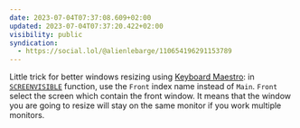 ```yaml
---
date: 2023-07-04T07:37:08.609+02:00
updated: 2023-07-04T07:37:20.422+02:00
visibility: public
syndication:
  - https://social.lol/@alienlebarge/110654196291153789
---
```

Little trick for better windows resizing using [Keyboard Maestro](https://www.keyboardmaestro.com/): in [`SCREENVISIBLE`](https://wiki.keyboardmaestro.com/function/SCREEN) function, use the `Front` index name instead of `Main`. `Front` select the screen which contain the front window. It means that the window you are going to resize will stay on the same monitor if you work multiple monitors.
